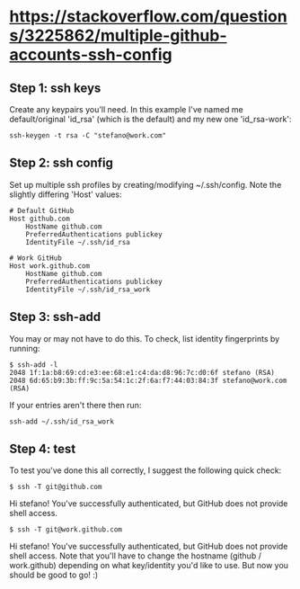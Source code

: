 # https://stackoverflow.com/questions/3225862/multiple-github-accounts-ssh-config

## Step 1: ssh keys

Create any keypairs you'll need. In this example I've named me default/original 'id_rsa' (which is
the default) and my new one 'id_rsa-work':

```
ssh-keygen -t rsa -C "stefano@work.com"
```

## Step 2: ssh config

Set up multiple ssh profiles by creating/modifying ~/.ssh/config. Note the slightly differing 'Host'
values:

```
# Default GitHub
Host github.com
    HostName github.com
    PreferredAuthentications publickey
    IdentityFile ~/.ssh/id_rsa

# Work GitHub
Host work.github.com
    HostName github.com
    PreferredAuthentications publickey
    IdentityFile ~/.ssh/id_rsa_work
```

## Step 3: ssh-add

You may or may not have to do this. To check, list identity fingerprints by running:

```
$ ssh-add -l
2048 1f:1a:b8:69:cd:e3:ee:68:e1:c4:da:d8:96:7c:d0:6f stefano (RSA)
2048 6d:65:b9:3b:ff:9c:5a:54:1c:2f:6a:f7:44:03:84:3f stefano@work.com (RSA)
```

If your entries aren't there then run:

```
ssh-add ~/.ssh/id_rsa_work
```

## Step 4: test

To test you've done this all correctly, I suggest the following quick check:

```
$ ssh -T git@github.com
```

Hi stefano! You've successfully authenticated, but GitHub does not provide shell access.

```
$ ssh -T git@work.github.com
```

Hi stefano! You've successfully authenticated, but GitHub does not provide shell access. Note that
you'll have to change the hostname (github / work.github) depending on what key/identity you'd like
to use. But now you should be good to go! :)
